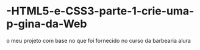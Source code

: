 # -HTML5-e-CSS3-parte-1-crie-uma-p-gina-da-Web
o meu projeto com base no que foi fornecido no curso da barbearia alura

